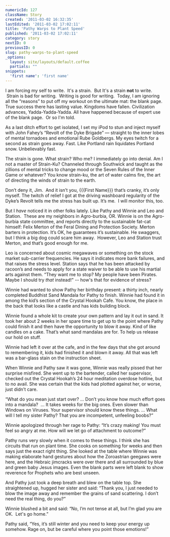 ```yaml
---
numericId: 127
className: Story
created: '2011-03-02 16:32:35'
lastEdited: '2011-03-02 17:02:11'
title: 'Pathy Warps to Plant Speed'
published: '2011-03-02 17:02:11'
category: story
nextID: 0
previousID: 0
slug: pathy-warps-to-plant-speed
_options:
  layout: site/layouts/default.coffee
  partials: ""
snippets:
  'first name': 'first name'
---
```

I am forcing my self to write. &nbsp;It's a strain. &nbsp;But It's a strain **not** to write. &nbsp;Strain is bad for writing. &nbsp;Writing is good for writing. &nbsp;Today, I am ignoring all the &ldquo;reasons&rdquo; to put off my workout on the ultimate mat: the blank page. True success there has lasting value. Kingdoms have fallen. Civilization advances, Yadda-Yadda-Yadda. All have happened because of expert use of the blank page. &nbsp;Or so I'm told.

As a last ditch effort to get isolated, I set my iPod to stun and inject myself with John Fahey&rsquo;s &ldquo;Revolt of the Dyke Brigade&rdquo; &mdash; straight to the inner lobes of mental tornadoes and emotional Rube Goldbergs. My eyes twitch for a second as strain goes away. Fast. Like Portland rain liquidates Portland snow. Unbelievably fast.

The strain is gone. What strain? Who me? I immediately go into denial. Am I not a master of Strain-Ku? Channeled through Southwick and taught as the zillions of mental tricks to change mood or the Seven Rules of the Inner Game or whatever? You know strain-ku, the art of water calms fire, the art of directing the winds of strain to the earth.

Don&rsquo;t deny it, Jim. &nbsp;And it isn&rsquo;t you, {{{First Name}}} that&rsquo;s cranky, it&rsquo;s only myself. The twitch of relief I got at the driving washboard regularity of the Dyke&rsquo;s Revolt tells me the stress has built up. It&rsquo;s me. &nbsp;I will monitor this, too.

But I _have_ noticed it in other folks lately. Like Pathy and Winnie and Leo and Station. &nbsp;These are my neighbors in Agro-burbia, OR. Winnie is on the Agro-burbia state committee, and reports directly to the sustainable fat-cat himself: Felix Merton of the Feral Dining and Protection Society. Merton barters in protection. It&rsquo;s OK, he guarantees it&rsquo;s sustainable. He swaggers, but I think a big dog could scare him away. &nbsp;However, Leo and Station trust Merton, and that&rsquo;s good enough for me.

Leo is concerned about cosmic megawaves or something on the stock market sub-carrier frequencies. He says it indicates more bank failures, and that raises the stress level. Station says that he has been attacked by racoon&rsquo;s and needs to apply for a state waiver to be able to use his martial arts against them. &ldquo;They want me to stop? My people have been Pirates. Maybe I should try _that_ instead!&quot; -- how's that for evidence of stress?

Winnie had wanted to show Pathy her birthday present: a thirty inch, nearly completed Buddhist Sand Mandala for Pathy to finish. Winnie had found it in among the kid&rsquo;s section of the Crystal Hookah Cafe. You know, the place in the back that looks like a castle and has kids building block.

Winnie found a whole kit to create your own pattern and lay it out in sand. It took her about 2 weeks in her spare time to get up to the point where Pathy could finish it and then have the opportunity to blow it away. Kind of like candles on a cake. That&rsquo;s what sand mandalas are for. To help us release our hold on stuff.

Winnie had left it over at the cafe, and in the few days that she got around to remembering it, kids had finished it and blown it away. All that was left was a bar-glass stain on the instruction sheet.

When Winnie and Pathy saw it was gone, Winnie was really pissed that her surprise misfired. She went up to the bartender, called her supervisor, checked out the Crystal Hookah&rsquo;s 24 hour meditation overdose hotline, but to no avail. She was certain that the kids had plotted against her, or worse, just didn&rsquo;t care.

&ldquo;What do you mean just start over? &hellip; Don&rsquo;t you know how much effort goes into a mandala? &nbsp;... It takes weeks for the big ones. Even slower than Windows on Viruses. Your supervisor should know these things. ... What will I tell my sister Pathy? That you are incompetent, unfeeling boobs?&rdquo;

Winnie apologized through her rage to Pathy: &ldquo;It&rsquo;s crazy making! You must feel so angry at me. How will we let go of attachment to outcome?&rdquo;

Pathy runs very slowly when it comes to these things. I think she has circuits that run on plant time. She cooks on something for weeks and then says just the exact right thing. She looked at the table where Winnie was making elaborate hand gestures about how the Zoroastrian geegaws were here, and the Hebraic jimcracks were over there and all surrounded by blue and green baby Jesus images. Even the blank parts were left blank to show reverence for Prophets who are best unseen.

And Pathy just took a deep breath and blew on the table top. She straightened up, hugged her sister and said: &ldquo;Thank you, I just needed to blow the image away and remember the grains of sand scattering. I don&rsquo;t need the real thing, do you?&rdquo;

Winnie blushed a bit and said: &ldquo;No, I&rsquo;m not tense at all, but I&rsquo;m glad you are OK. &nbsp;Let's go home.&rdquo;

Pathy said, &ldquo;Yes, it&rsquo;s still winter and you need to keep your energy up somehow. Rage on, but be careful where you point those emotions!&rdquo;&nbsp;

